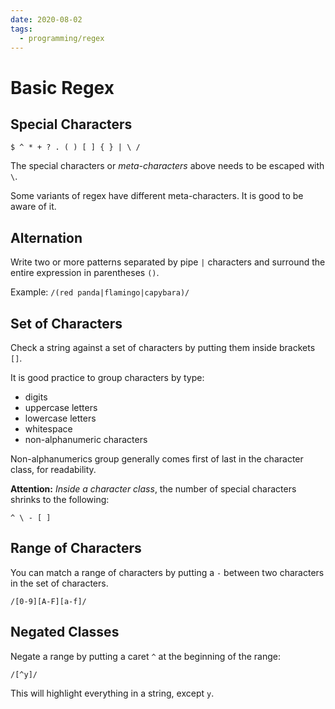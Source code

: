 ```yaml
---
date: 2020-08-02
tags:
  - programming/regex
---
```


# Basic Regex

## Special Characters

`$ ^ * + ? . ( ) [ ] { } | \ /`

The special characters or _meta-characters_ above needs to be escaped with `\`.

Some variants of regex have different meta-characters. It is good to be aware
of it.


## Alternation

Write two or more patterns separated by pipe `|` characters and surround the
entire expression in parentheses `()`.

Example: `/(red panda|flamingo|capybara)/`


## Set of Characters

Check a string against a set of characters by putting them inside brackets
`[]`.

It is good practice to group characters by type:
* digits
* uppercase letters
* lowercase letters
* whitespace
* non-alphanumeric characters

Non-alphanumerics group generally comes first of last in the character class,
for readability.

**Attention:**
_Inside a character class_, the number of special characters shrinks to the
following:

`^ \ - [ ]`


## Range of Characters

You can match a range of characters by putting a `-` between two characters in
the set of characters.

`/[0-9][A-F][a-f]/`


## Negated Classes

Negate a range by putting a caret `^` at the beginning of the range:

`/[^y]/`

This will highlight everything in a string, except `y`.

